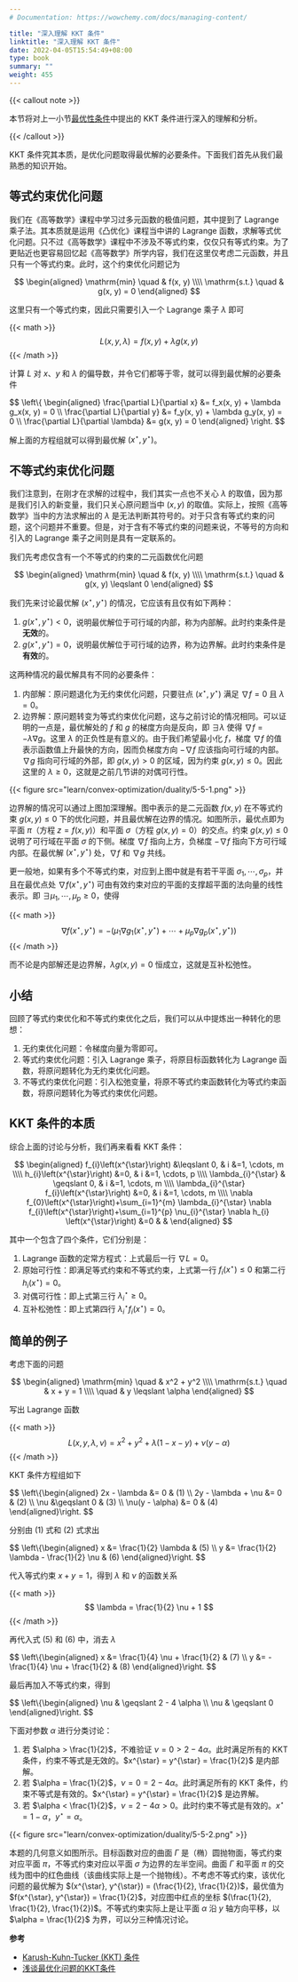 ```yaml
---
# Documentation: https://wowchemy.com/docs/managing-content/

title: "深入理解 KKT 条件"
linktitle: "深入理解 KKT 条件"
date: 2022-04-05T15:54:49+08:00
type: book
summary: ""
weight: 455
---
```


<!--more-->

{{< callout note >}}

本节将对上一小节[最优性条件](../optimality-conditions)中提出的 KKT 条件进行深入的理解和分析。

{{< /callout >}}

KKT 条件究其本质，是优化问题取得最优解的必要条件。下面我们首先从我们最熟悉的知识开始。

## 等式约束优化问题

我们在《高等数学》课程中学习过多元函数的极值问题，其中提到了 Lagrange 乘子法。其本质就是运用《凸优化》课程当中讲的 Lagrange 函数，求解等式优化问题。只不过《高等数学》课程中不涉及不等式约束，仅仅只有等式约束。为了更贴近也更容易回忆起《高等数学》所学内容，我们在这里仅考虑二元函数，并且只有一个等式约束。此时，这个约束优化问题记为

$$
\begin{aligned}
    \mathrm{min} \quad & f(x, y) \\\\
    \mathrm{s.t.} \quad & g(x, y) = 0
\end{aligned}
$$

这里只有一个等式约束，因此只需要引入一个 Lagrange 乘子 $\lambda$ 即可

{{< math >}}
$$
L(x, y, \lambda) = f(x, y) + \lambda g(x, y)
$$
{{< /math >}}

计算 $L$ 对 $x$、$y$ 和 $\lambda$ 的偏导数，并令它们都等于零，就可以得到最优解的必要条件

$$
\left\\{
    \begin{aligned}
        \frac{\partial L}{\partial x} &= f_x(x, y) + \lambda g_x(x, y) = 0 \\\\
        \frac{\partial L}{\partial y} &= f_y(x, y) + \lambda g_y(x, y) = 0 \\\\
        \frac{\partial L}{\partial \lambda} &= g(x, y) = 0
    \end{aligned}
\right.
$$

解上面的方程组就可以得到最优解 $(x^{\star}, y^{\star})$。

## 不等式约束优化问题

我们注意到，在刚才在求解的过程中，我们其实一点也不关心 $\lambda$ 的取值，因为那是我们引入的新变量，我们只关心原问题当中 $(x, y)$ 的取值。实际上，按照《高等数学》当中的方法求解出的 $\lambda$ 是无法判断其符号的。对于只含有等式约束的问题，这个问题并不重要。但是，对于含有不等式约束的问题来说，不等号的方向和引入的 Lagrange 乘子之间则是具有一定联系的。

我们先考虑仅含有一个不等式的约束的二元函数优化问题

$$
\begin{aligned}
    \mathrm{min} \quad & f(x, y) \\\\
    \mathrm{s.t.} \quad & g(x, y) \leqslant 0
\end{aligned}
$$

我们先来讨论最优解 $(x^{\star}, y^{\star})$ 的情况，它应该有且仅有如下两种：

1. $g(x^{\star}, y^{\star}) < 0$，说明最优解位于可行域的内部，称为内部解。此时约束条件是**无效**的。
2. $g(x^{\star}, y^{\star}) = 0$，说明最优解位于可行域的边界，称为边界解。此时约束条件是**有效**的。

这两种情况的最优解具有不同的必要条件：

1. 内部解：原问题退化为无约束优化问题，只要驻点 $(x^{\star}, y^{\star})$ 满足 $\nabla f=0$ 且 $\lambda = 0$。
2. 边界解：原问题转变为等式约束优化问题，这与之前讨论的情况相同。可以证明的一点是，最优解处的 $f$ 和 $g$ 的梯度方向是反向，即 $\exists \lambda$ 使得 $\nabla f = - \lambda \nabla g$。这里 $\lambda$ 的正负性是有意义的。由于我们希望最小化 $f$，梯度 $\nabla f$ 的值表示函数值上升最快的方向，因而负梯度方向 $-\nabla f$ 应该指向可行域的内部。$\nabla g$ 指向可行域的外部，即 $g(x, y) > 0$ 的区域，因为约束 $g(x, y) \leqslant 0$。因此这里的 $\lambda \geqslant 0$，这就是之前几节讲的对偶可行性。

{{< figure src="learn/convex-optimization/duality/5-5-1.png" >}}

边界解的情况可以通过上图加深理解。图中表示的是二元函数 $f(x, y)$ 在不等式约束 $g(x, y) \leqslant 0$ 下的优化问题，并且最优解在边界的情况。如图所示，最优点即为平面 $\pi$（方程 $z = f(x, y)$）和平面 $\sigma$（方程 $g(x, y) = 0$）的交点。约束 $g(x, y) \leqslant 0$ 说明了可行域在平面 $\sigma$ 的下侧。梯度 $\nabla f$ 指向上方，负梯度 $-\nabla f$ 指向下方可行域内部。在最优解 $(x^{\star}, y^{\star})$ 处，$\nabla f$ 和 $\nabla g$ 共线。

更一般地，如果有多个不等式约束，对应到上图中就是有若干平面 $\sigma_1,\cdots,\sigma_p$，并且在最优点处 $\nabla f(x^{\star}, y^{\star})$ 可由有效约束对应的平面的支撑超平面的法向量的线性表示。即 $\exists \mu_1,\cdots,\mu_p \geqslant 0$，使得

{{< math >}}
$$
\nabla f(x^{\star}, y^{\star}) = -(\mu_1 \nabla g_1(x^{\star}, y^{\star}) + \cdots + \mu_p \nabla g_p(x^{\star}, y^{\star}))
$$
{{< /math >}}

而不论是内部解还是边界解，$\lambda g(x, y) = 0$ 恒成立，这就是互补松弛性。

## 小结

回顾了等式约束优化和不等式约束优化之后，我们可以从中提炼出一种转化的思想：

1. 无约束优化问题：令梯度向量为零即可。
2. 等式约束优化问题：引入 Lagrange 乘子，将原目标函数转化为 Lagrange 函数，将原问题转化为无约束优化问题。
3. 不等式约束优化问题：引入松弛变量，将原不等式约束函数转化为等式约束函数，将原问题转化为等式约束优化问题。

## KKT 条件的本质

综合上面的讨论与分析，我们再来看看 KKT 条件：

$$
\begin{aligned}
    f_{i}\left(x^{\star}\right) &\leqslant 0, & i &=1, \cdots, m \\\\
    h_{i}\left(x^{\star}\right) &=0, & i &=1, \cdots, p \\\\
    \lambda_{i}^{\star} & \geqslant 0, & i &=1, \cdots, m \\\\
    \lambda_{i}^{\star} f_{i}\left(x^{\star}\right) &=0, & i &=1, \cdots, m \\\\
    \nabla f_{0}\left(x^{\star}\right)+\sum_{i=1}^{m} \lambda_{i}^{\star} \nabla f_{i}\left(x^{\star}\right)+\sum_{i=1}^{p} \nu_{i}^{\star} \nabla h_{i}    \left(x^{\star}\right) &=0 & &
\end{aligned}
$$

其中一个包含了四个条件，它们分别是：

1. Lagrange 函数的定常方程式：上式最后一行 $\nabla L = 0$。
2. 原始可行性：即满足等式约束和不等式约束，上式第一行 $f_{i}\left(x^{\star}\right) \leqslant 0$ 和第二行 $h_{i}\left(x^{\star}\right) =0$。
3. 对偶可行性：即上式第三行 $\lambda_{i}^{\star} \geqslant 0$。
4. 互补松弛性：即上式第四行 $\lambda_{i}^{\star} f_{i}\left(x^{\star}\right) =0$。

## 简单的例子

考虑下面的问题

$$
\begin{aligned}
    \mathrm{min} \quad & x^2 + y^2 \\\\
    \mathrm{s.t.} \quad & x + y = 1 \\\\
    \quad & y \leqslant \alpha
\end{aligned}
$$

写出 Lagrange 函数

{{< math >}}
$$
L(x, y, \lambda, \nu) = x^2 + y^2 + \lambda(1 - x - y) + \nu(y - \alpha)
$$
{{< /math >}}

KKT 条件方程组如下

$$
\left\\{\begin{aligned}
    2x - \lambda &= 0 & (1) \\\\
    2y - \lambda + \nu &= 0 & (2) \\\\
    \nu &\geqslant 0 & (3) \\\\
    \nu(y - \alpha) &= 0 & (4)
\end{aligned}\right.
$$

分别由 (1) 式和 (2) 式求出

$$
\left\\{\begin{aligned}
    x &= \frac{1}{2} \lambda & (5) \\\\
    y &= \frac{1}{2} \lambda - \frac{1}{2} \nu & (6)
\end{aligned}\right.
$$

代入等式约束 $x+y=1$，得到 $\lambda$ 和 $\nu$ 的函数关系

{{< math >}}
$$
\lambda = \frac{1}{2} \nu + 1
$$
{{< /math >}}

再代入式 (5) 和 (6) 中，消去 $\lambda$

$$
\left\\{\begin{aligned}
    x &= \frac{1}{4} \nu + \frac{1}{2} & (7) \\\\
    y &= -\frac{1}{4} \nu + \frac{1}{2} & (8)
\end{aligned}\right.
$$

最后再加入不等式约束，得到

$$
\left\\{\begin{aligned}
    \nu & \geqslant 2 - 4 \alpha \\\\
    \nu & \geqslant 0
\end{aligned}\right.
$$

下面对参数 $\alpha$ 进行分类讨论：

1. 若 $\alpha > \frac{1}{2}$，不难验证 $\nu = 0 > 2 - 4 \alpha$。此时满足所有的 KKT 条件，约束不等式是无效的。$x^{\star} = y^{\star} = \frac{1}{2}$ 是内部解。
2. 若 $\alpha = \frac{1}{2}$，$\nu = 0 = 2 - 4 \alpha$。此时满足所有的 KKT 条件，约束不等式是有效的。$x^{\star} = y^{\star} = \frac{1}{2}$ 是边界解。
3. 若 $\alpha < \frac{1}{2}$，$\nu = 2 - 4 \alpha > 0$。此时约束不等式是有效的。$x^{\star} = 1 - \alpha$，$y^{\star} = \alpha$。

{{< figure src="learn/convex-optimization/duality/5-5-2.png" >}}

本题的几何意义如图所示。目标函数对应的曲面 $\Gamma$ 是（椭）圆抛物面，等式约束对应平面 $\pi$，不等式约束对应以平面 $\sigma$ 为边界的左半空间。曲面 $\Gamma$ 和平面 $\pi$ 的交线为图中的红色曲线（该曲线实际上是一个抛物线）。不考虑不等式约束，该优化问题的最优解为 $(x^{\star}, y^{\star}) = (\frac{1}{2}, \frac{1}{2})$，最优值为 $f(x^{\star}, y^{\star}) = \frac{1}{2}$，对应图中红点的坐标 $(\frac{1}{2}, \frac{1}{2}, \frac{1}{2})$。不等式约束实际上是让平面 $\alpha$ 沿 $y$ 轴方向平移，以 $\alpha = \frac{1}{2}$ 为界，可以分三种情况讨论。

**参考**

- [Karush-Kuhn-Tucker (KKT) 条件](https://zhuanlan.zhihu.com/p/38163970)
- [浅谈最优化问题的KKT条件](https://zhuanlan.zhihu.com/p/26514613)